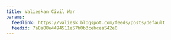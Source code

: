 ```yaml
---
title: Valieskan Civil War
params:
  feedlink: https://valiesk.blogspot.com/feeds/posts/default
  feedid: 7a8a88e4494511e57b0b3cebcea542e0
---
```

